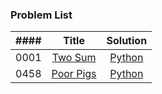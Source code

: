 ### Problem List

| #### | Title | Solution |
| :---: | :---: | :---: |
| 0001 | [Two Sum](https://leetcode.com/problems/two-sum/) | [Python](https://github.com/nekokat/LeetCode/blob/main/two_sum) |
| 0458 | [Poor Pigs](https://leetcode.com/problems/poor-pigs/) | [Python](https://github.com/nekokat/LeetCode/blob/main/poor_pigs) |
